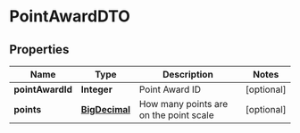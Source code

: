 
# PointAwardDTO

## Properties
Name | Type | Description | Notes
------------ | ------------- | ------------- | -------------
**pointAwardId** | **Integer** | Point Award ID |  [optional]
**points** | [**BigDecimal**](BigDecimal.md) | How many points are on the point scale |  [optional]



